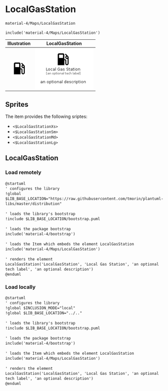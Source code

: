 # LocalGasStation


```text
material-4/Maps/LocalGasStation
```

```text
include('material-4/Maps/LocalGasStation')
```



| Illustration | LocalGasStation |
| :---: | :---: |
| ![illustration for Illustration](../../material-4/Maps/LocalGasStation.png) | ![illustration for LocalGasStation](../../material-4/Maps/LocalGasStation.Local.png) |



## Sprites
The item provides the following sriptes:

- `<$LocalGasStationXs>`
- `<$LocalGasStationSm>`
- `<$LocalGasStationMd>`
- `<$LocalGasStationLg>`





## LocalGasStation

### Load remotely
```plantuml
@startuml
' configures the library
!global $LIB_BASE_LOCATION="https://raw.githubusercontent.com/tmorin/plantuml-libs/master/distribution"

' loads the library's bootstrap
!include $LIB_BASE_LOCATION/bootstrap.puml

' loads the package bootstrap
include('material-4/bootstrap')

' loads the Item which embeds the element LocalGasStation
include('material-4/Maps/LocalGasStation')

' renders the element
LocalGasStation('LocalGasStation', 'Local Gas Station', 'an optional tech label', 'an optional description')
@enduml
```

### Load locally
```plantuml
@startuml
' configures the library
!global $INCLUSION_MODE="local"
!global $LIB_BASE_LOCATION="../.."

' loads the library's bootstrap
!include $LIB_BASE_LOCATION/bootstrap.puml

' loads the package bootstrap
include('material-4/bootstrap')

' loads the Item which embeds the element LocalGasStation
include('material-4/Maps/LocalGasStation')

' renders the element
LocalGasStation('LocalGasStation', 'Local Gas Station', 'an optional tech label', 'an optional description')
@enduml
```

